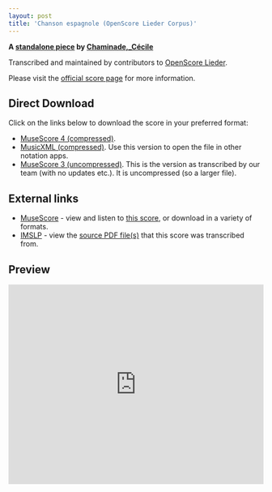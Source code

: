 ```yaml
---
layout: post
title: 'Chanson espagnole (OpenScore Lieder Corpus)'
---
```


__A [standalone piece](https://fourscoreandmore.org/OpenScore/Chaminade%2C_C%C3%A9cile/_/) by [Chaminade,_Cécile](https://fourscoreandmore.org/OpenScore/Chaminade%2C_C%C3%A9cile)__

Transcribed and maintained by contributors to [OpenScore Lieder].

Please visit the [official score page] for more information.

[official score page]: https://musescore.com/openscore-lieder-corpus/scores/6312216
[OpenScore Lieder]: https://musescore.com/openscore-lieder-corpus

## Direct Download

Click on the links below to download the score in your preferred format:
- [MuseScore 4 (compressed)](https://fourscoreandmore.org/OpenScore/Chaminade%2C_C%C3%A9cile/_/Chanson_espagnole.mscz).
- [MusicXML (compressed)](https://fourscoreandmore.org/OpenScore/Chaminade%2C_C%C3%A9cile/_/Chanson_espagnole.mxl). Use this version to open the file in other notation apps.
- [MuseScore 3 (uncompressed)](https://raw.githubusercontent.com/OpenScore/Lieder/refs/heads/main/scores/Chaminade%2C_C%C3%A9cile/_/Chanson_espagnole/lc6312216.mscx). This is the version as transcribed by our team (with no updates etc.). It is uncompressed (so a larger file).

## External links

- [MuseScore] - view and listen to [this score][MuseScore], or download in a variety of formats.
- [IMSLP] - view the [source PDF file(s)][IMSLP] that this score was transcribed from.

[MuseScore]: https://musescore.com/score/6312216
[IMSLP]: https://imslp.org/wiki/Special:ReverseLookup/154289

## Preview

<iframe width="100%" height="394" src="https://musescore.com/openscore-lieder-corpus/scores/6312216/embed" frameborder="0" allowfullscreen allow="autoplay; fullscreen"></iframe>
